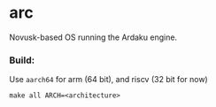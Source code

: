 # arc

Novusk-based OS running the Ardaku engine.

### Build:

Use ``aarch64`` for arm (64 bit), and riscv (32 bit for now)

```commandline
make all ARCH=<architecture>
```
